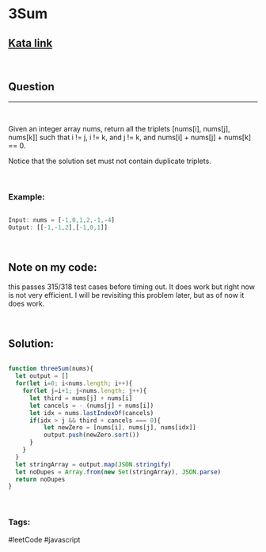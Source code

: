 # 3Sum

[1]: https://leetcode.com/problems/3sum/
## [Kata link][1]

&nbsp;

## Question
---

&nbsp;

Given an integer array nums, return all the triplets [nums[i], nums[j], nums[k]] such that i != j, i != k, and j != k, and nums[i] + nums[j] + nums[k] == 0.

Notice that the solution set must not contain duplicate triplets.

&nbsp;

### **Example:** 
<!-- code below -->

```javascript

Input: nums = [-1,0,1,2,-1,-4]
Output: [[-1,-1,2],[-1,0,1]]

```

&nbsp;

## Note on my code:

this passes 315/318 test cases before timing out. It does work but right now is not very efficient. I will be revisiting this problem later, but as of now it does work.

&nbsp;

## **Solution:**

<!-- code below -->

```javascript

function threeSum(nums){
  let output = []
  for(let i=0; i<nums.length; i++){
    for(let j=i+1; j<nums.length; j++){
      let third = nums[j] + nums[i]
      let cancels = - (nums[j] + nums[i])
      let idx = nums.lastIndexOf(cancels)
      if(idx > j && third + cancels === 0){
          let newZero = [nums[i], nums[j], nums[idx]]
          output.push(newZero.sort())
      }
    }
  }
  let stringArray = output.map(JSON.stringify)
  let noDupes = Array.from(new Set(stringArray), JSON.parse)
  return noDupes
}

```

&nbsp;

### Tags:
#leetCode #javascript